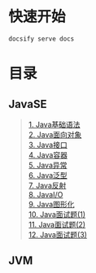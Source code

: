 # 快速开始

```
docsify serve docs
```

# 目录
## JavaSE
> [1. Java基础语法](JavaSE/Java基础语法.md)<br>
> [2. Java面向对象](JavaSE/Java面向对象.md)<br>
> [3. Java接口](JavaSE/Java接口.md)<br>
> [4. Java容器](JavaSE/Java容器.md)<br>
> [5. Java异常](JavaSE/Java异常.md)<br>
> [6. Java泛型](JavaSE/Java泛型.md)<br>
> [7. Java反射](JavaSE/Java反射.md)<br>
> [8. JavaI/O](JavaSE/JavaIO.md)<br>
> [9. Java图形化](JavaSE/Java图形化.md)<br>
> [10. Java面试题(1)](JavaSE/Java面试题(1).md)<br>
> [11. Java面试题(2)](JavaSE/Java面试题(2).md)<br>
> [12. Java面试题(3)](JavaSE/Java面试题(3).md)<br>

## JVM
